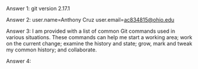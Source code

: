 Answer 1:
git version 2.17.1

Answer 2:
user.name=Anthony Cruz
user.email=ac834815@ohio.edu

Answer 3:
I am provided with a list of common Git commands used in various situations. These commands can help me start a working area; work on the current change; examine the history and state; grow, mark and tweak my common history; and collaborate.

Answer 4:


